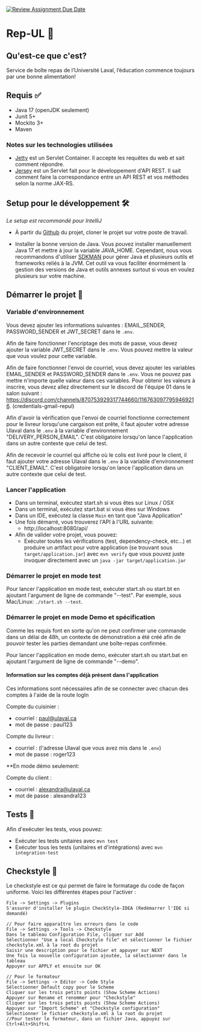 [![Review Assignment Due Date](https://classroom.github.com/assets/deadline-readme-button-24ddc0f5d75046c5622901739e7c5dd533143b0c8e959d652212380cedb1ea36.svg)](https://classroom.github.com/a/E16L_9U-)
# Rep-UL 🥡

## Qu'est-ce que c'est?

Service de boîte repas de l’Université Laval, l’éducation commence toujours par une bonne alimentation!

## Requis ✅

* Java 17 (openJDK seulement)
* Junit 5+
* Mockito 3+
* Maven

### Notes sur les technologies utilisées

* [Jetty](https://www.eclipse.org/jetty/) est un Servlet Container. Il accepte les requêtes du web et sait comment répondre.
* [Jersey](https://jersey.github.io/) est un Servlet fait pour le développement d'API REST. Il sait comment faire la correspondance entre un API REST et vos méthodes selon la norme JAX-RS.

## Setup pour le développement 🛠

_Le setup est recommandé pour IntelliJ_

* À partir du [Github](https://github.com/GLO4003UL/a23-projet-rep-ul-a23-eq-01) du projet, cloner le projet sur votre poste de travail.

* Installer la bonne version de Java. Vous pouvez installer manuellement Java 17 et mettre à jour la variable JAVA_HOME. Cependant, nous vous recommandons d'utiliser
  [SDKMAN](https://sdkman.io/) pour gérer Java et plusieurs outils et frameworks reliés à la JVM. Cet outil va vous faciliter énormément
  la gestion des versions de Java et outils annexes surtout si vous en voulez plusieurs sur votre machine.

## Démarrer le projet 🚀

### Variable d'environnement

Vous devez ajouter les informations suivantes : EMAIL_SENDER, PASSWORD_SENDER et JWT_SECRET dans le `.env`.

Afin de faire fonctionner l'encriptage des mots de passe, vous devez ajouter la variable JWT_SECRET dans le `.env`.
Vous pouvez mettre la valeur que vous voulez pour cette variable.

Afin de faire fonctionner l'envoi de courriel, vous devez ajouter les variables EMAIL_SENDER et PASSWORD_SENDER dans le `.env`.
Vous ne pouvez pas mettre n'importe quelle valeur dans ces variables. Pour obtenir les valeurs à inscrire, vous devez allez directement sur le
discord de l'équipe 01 dans le salon suivant : https://discord.com/channels/870753929317744660/1167630977959469216. (credentials-gmail-repul)

Afin d'avoir la vérification que l'envoi de courriel fonctionne correctement pour le livreur lorsqu'une cargaison est prête, il faut
ajouter votre adresse Ulaval dans le `.env` à la variable d'environnement "DELIVERY_PERSON_EMAIL". C'est obligatoire lorsqu'on lance 
l'application dans un autre contexte que celui de test.

Afin de recevoir le courriel qui affiche où le colis est livré pour le client, il faut
ajouter votre adresse Ulaval dans le `.env` à la variable d'environnement "CLIENT_EMAIL". C'est obligatoire lorsqu'on lance
l'application dans un autre contexte que celui de test.

### Lancer l'application
* Dans un terminal, exécutez start.sh si vous êtes sur Linux / OSX
* Dans un terminal, exécutez start.bat si vous êtes sur Windows
* Dans un IDE, exécutez la classe `Main` en tant que "Java Application"
* Une fois démarré, vous trouverez l'API à l'URL suivante:
  * http://localhost:8080/api/
* Afin de valider votre projet, vous pouvez:
  * Exécuter toutes les vérifications (test, dependency-check, etc...) et produire un artifact pour votre application (se trouvant sous
    `target/application.jar`) avec `mvn verify` que vous pouvez juste invoquer directement avec un `java -jar target/application.jar`

### Démarrer le projet en mode test

Pour lancer l'application en mode test, exécuter start.sh ou start.bt en ajoutant l'argument de ligne de commande "--test".
Par exemple, sous Mac/Linux: `./start.sh --test`.

### Démarrer le projet en mode Demo et spécification

Comme les requis font en sorte qu'on ne peut confirmer une commande dans un délai de 48h, un contexte de démonstration a été créé afin
de pouvoir tester les parties demandant une boîte-repas confirmée.

Pour lancer l'application en mode demo, exécuter start.sh ou start.bat en ajoutant l'argument de ligne de commande "--demo".

#### Information sur les comptes déjà présent dans l'application
Ces informations sont nécessaires afin de se connecter avec chacun des comptes à l'aide de la route logIn

Compte du cuisinier :
  - courriel : paul@ulaval.ca
  - mot de passe : paul123

Compte du livreur :
  - courriel : (l'adresse Ulaval que vous avez mis dans le `.env`)
  - mot de passe : roger123

**En mode démo seulement:

Compte du client :
- courriel : alexandra@ulaval.ca
- mot de passe : alexandra123

## Tests 🧪

Afin d'exécuter les tests, vous pouvez:
  * Exécuter les tests unitaires avec `mvn test`
  * Exécuter tous les tests (unitaires et d'intégrations) avec `mvn integration-test`

## Checkstyle 📝

Le checkstyle est ce qui permet de faire le formatage du code de façon uniforme.
Voici les différentes étapes pour l'activer :

```
File -> Settings -> Plugins
S'assurer d'installer le plugin CheckStyle-IDEA (Redémarrer l'IDE si demandé)

// Pour faire apparaître les erreurs dans le code
File -> Settings -> Tools -> Checkstyle
Dans le tableau Configuration File, cliquer sur Add
Sélectionner "Use a local Checkstyle file" et sélectionner le fichier checkstyle.xml à la root du projet
Saisir une description pour le fichier et appuyer sur NEXT
Une fois la nouvelle configuration ajoutée, la sélectionner dans le tableau
Appuyer sur APPLY et ensuite sur OK

// Pour le formateur
File -> Settings -> Editor -> Code Style
Sélectionner Default copy pour le Scheme
Cliquer sur les trois petits points (Show Scheme Actions)
Appuyer sur Rename et renommer pour "Checkstyle"
Cliquer sur les trois petits points (Show Scheme Actions)
Appuyer sur "Import Scheme" et "Checkstyle configuration"
Sélectionner le fichier checkstyle.xml à la root du projet
//Pour tester le formateur, dans un fichier Java, appuyez sur Ctrl+Alt+Shift+L
```
